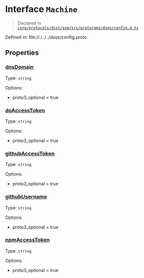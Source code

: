 # Interface `Machine`
> Declared in [`core/protocols/dist/esm/src/proto/gen/dxos/config.d.ts`]()

Defined in:
   file://./../../dxos/config.proto
## Properties
### [dnsDomain]()
Type: <code>string</code>

Options:
  - proto3_optional = true

### [doAccessToken]()
Type: <code>string</code>

Options:
  - proto3_optional = true

### [githubAccessToken]()
Type: <code>string</code>

Options:
  - proto3_optional = true

### [githubUsername]()
Type: <code>string</code>

Options:
  - proto3_optional = true

### [npmAccessToken]()
Type: <code>string</code>

Options:
  - proto3_optional = true

    
